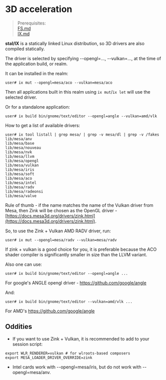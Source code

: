 # 3D acceleration

> Prerequisites:<br>
> [FS.md](FS.md)<br>
> [IX.md](IX.md)

<!-- {% raw %} -->

**stal/IX** is a statically linked Linux distribution, so 3D drivers are also compiled statically.

The driver is selected by specifying --opengl=..., --vulkan=..., at the time of the application build, or realm.

It can be installed in the realm:

```shell
user# ix mut --opengl=mesa/aco --vulkan=mesa/aco
```

Then all applications built in this realm using `ix mut`/`ix let` will use the selected driver.

Or for a standalone application:

```shell
user# ix build bin/gnome/text/editor --opengl=angle --vulkan=amd/vlk
```

How to get a list of available drivers:

```shell
user# ix tool listall | grep mesa/ | grep -v mesa/dl | grep -v /fakes
lib/mesa/anv
lib/mesa/base
lib/mesa/nouveau
lib/mesa/nvk
lib/mesa/llvm
lib/mesa/opengl
lib/mesa/vulkan
lib/mesa/iris
lib/mesa/soft
lib/mesa/aco
lib/mesa/intel
lib/mesa/radv
lib/mesa/radeonsi
lib/mesa/valve
```

Rule of thumb - if the name matches the name of the Vulkan driver from Mesa, then Zink will be chosen as the OpenGL driver - [https://docs.mesa3d.org/drivers/zink.html](https://docs.mesa3d.org/drivers/zink.html).

So, to use the Zink + Vulkan AMD RADV driver, run:

```shell
user# ix mut --opengl=mesa/radv --vulkan=mesa/radv
```

If zink + vulkan is a good choice for you, it is preferable because the ACO shader compiler is significantly smaller in size than the LLVM variant.

Also one can use:

```shell
user# ix build bin/gnome/text/editor --opengl=angle ...
```

For google's ANGLE opengl driver - https://github.com/google/angle

And:

```shell
user# ix build bin/gnome/text/editor --vulkan=amd/vlk ...
```

For AMD's https://github.com/google/angle

## Oddities
* If you want to use Zink + Vulkan, it is recommended to add to your session script:
```shell
export WLR_RENDERER=vulkan # for wlroots-based composers
export MESA_LOADER_DRIVER_OVERRIDE=zink
```
* Intel cards work with --opengl=mesa/iris, but do not work with --opengl=mesa/anv.

<!-- {% endraw %} -->
